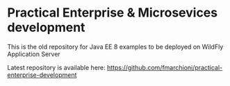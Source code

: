 Practical Enterprise & Microsevices development
=====================================

This is the old repository for Java EE 8 examples to be deployed on WildFly Application Server

Latest repository is available here: https://github.com/fmarchioni/practical-enterprise-development


